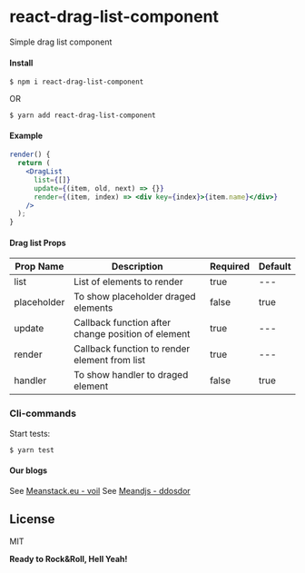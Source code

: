 # react-drag-list-component

Simple drag list component

#### Install

```
$ npm i react-drag-list-component
```

OR

```
$ yarn add react-drag-list-component
```

#### Example

```jsx
render() {
  return (
    <DragList 
      list={[]}
      update={(item, old, next) => {}}
      render={(item, index) => <div key={index}>{item.name}</div>}
    />
  );
}
```

#### Drag list Props

| Prop Name | Description | Required | Default |
|-----------|-------------|-------------|-------------|
| list | List of elements to render | true | ---
| placeholder | To show placeholder draged elements | false | true
| update | Callback function after change position of element | true | ---
| render | Callback function to render element from list | true | ---
| handler | To show handler to draged element | false | true

### Cli-commands

Start tests:
```sh
$ yarn test
```

#### Our blogs

See [Meanstack.eu - voil](http://meanstack.eu/)
See [Meandjs - ddosdor](http://meandjs.com/)

License
----

MIT


**Ready to Rock&Roll, Hell Yeah!**